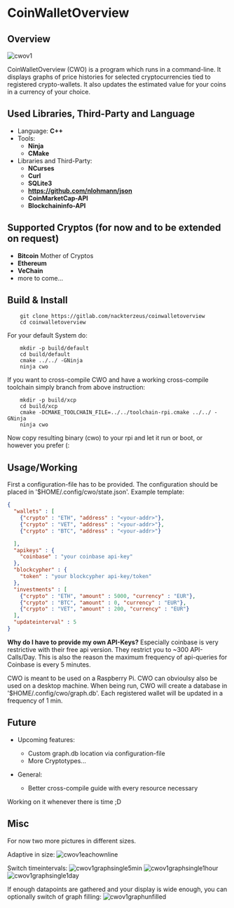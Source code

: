 # CoinWalletOverview

## Overview

![cwov1](/uploads/f2e3ae94697909e09ed79da33ea41b40/cwov1.png)

CoinWalletOverview (CWO) is a program which runs in a command-line. It displays
graphs of price histories for selected cryptocurrencies tied to registered
crypto-wallets.
It also updates the estimated value for your coins in a currency of your choice.

## Used Libraries, Third-Party and Language

* Language: **C++**
* Tools:
  * **Ninja**
  * **CMake**
* Libraries and Third-Party:
  * **NCurses**
  * **Curl**
  * **SQLite3**
  * **https://github.com/nlohmann/json**
  * **CoinMarketCap-API**
  * **Blockchaininfo-API**

## Supported Cryptos (for now and to be extended on request)
* **Bitcoin** Mother of Cryptos
* **Ethereum**
* **VeChain**
* more to come...
 
## Build & Install
```
    git clone https://gitlab.com/nackterzeus/coinwalletoverview
    cd coinwalletoverview
```
For your default System do:
```
    mkdir -p build/default
    cd build/default
    cmake ../../ -GNinja
    ninja cwo
```
If you want to cross-compile CWO and have a working cross-compile toolchain
simply branch from above instruction:
```
    mkdir -p build/xcp
    cd build/xcp
    cmake -DCMAKE_TOOLCHAIN_FILE=../../toolchain-rpi.cmake ../../ -GNinja
    ninja cwo
```
Now copy resulting binary (cwo) to your rpi and let it run or boot, or however
you prefer (:

## Usage/Working
First a configuration-file has to be provided. The configuration should be
placed in '$HOME/.config/cwo/state.json'. Example template:
```json
{
  "wallets" : [
    {"crypto" : "ETH", "address" : "<your-addr>"},
    {"crypto" : "VET", "address" : "<your-addr>"},
    {"crypto" : "BTC", "address" : "<your-addr>"}

  ],
  "apikeys" : {
    "coinbase" : "your coinbase api-key"
  },
  "blockcypher" : {
    "token" : "your blockcypher api-key/token"
  },
  "investments" : [
    {"crypto" : "ETH", "amount" : 5000, "currency" : "EUR"},
    {"crypto" : "BTC", "amount" : 0, "currency" : "EUR"},
    {"crypto" : "VET", "amount" : 200, "currency" : "EUR"}
  ],
  "updateinterval" : 5
}

```
**Why do I have to provide my own API-Keys?**
Especially coinbase is very restrictive with their free api version. They
restrict you to ~300 API-Calls/Day. This is also the reason the maximum
frequency of api-queries for Coinbase is every 5 minutes.

CWO is meant to be used on a Raspberry Pi. CWO can obvioulsy also be used on a
desktop machine.
When being run, CWO will create a database in '$HOME/.config/cwo/graph.db'.
Each registered wallet will be updated in a frequency of 1 min.

## Future

* Upcoming features:
    * Custom graph.db location via configuration-file
    * More Cryptotypes...

* General:
    * Better cross-compile guide with every resource necessary

Working on it whenever there is time ;D

## Misc

For now two more pictures in different sizes.

Adaptive in size:
![cwov1eachownline](/uploads/3baf4114d59c07d3dee88b9b6f5f1707/cwov1eachownline.png)

Switch timeintervals:
![cwov1graphsingle5min](/uploads/05efcadbca5f822526d41733c951adcc/cwov1graphsingle5min.png)
![cwov1graphsingle1hour](/uploads/dd56e5474cbf588322ed59bd5b973c92/cwov1graphsingle1hour.png)
![cwov1graphsingle1day](/uploads/c179c42f748eb8e0edbc5450baa101e5/cwov1graphsingle1day.png)

If enough datapoints are gathered and your display is wide enough, you can
optionally switch of graph filling:
![cwov1graphunfilled](/uploads/aee835c4bb901ecad244365b6eca3a11/cwov1graphunfilled.png)